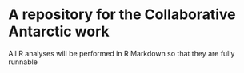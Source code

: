 A repository for the Collaborative Antarctic work 
=========

All R analyses will be performed in R Markdown so that they are fully runnable
